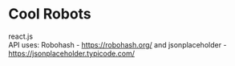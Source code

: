 # Cool Robots
react.js                                       
API uses: Robohash - https://robohash.org/ and jsonplaceholder - https://jsonplaceholder.typicode.com/
